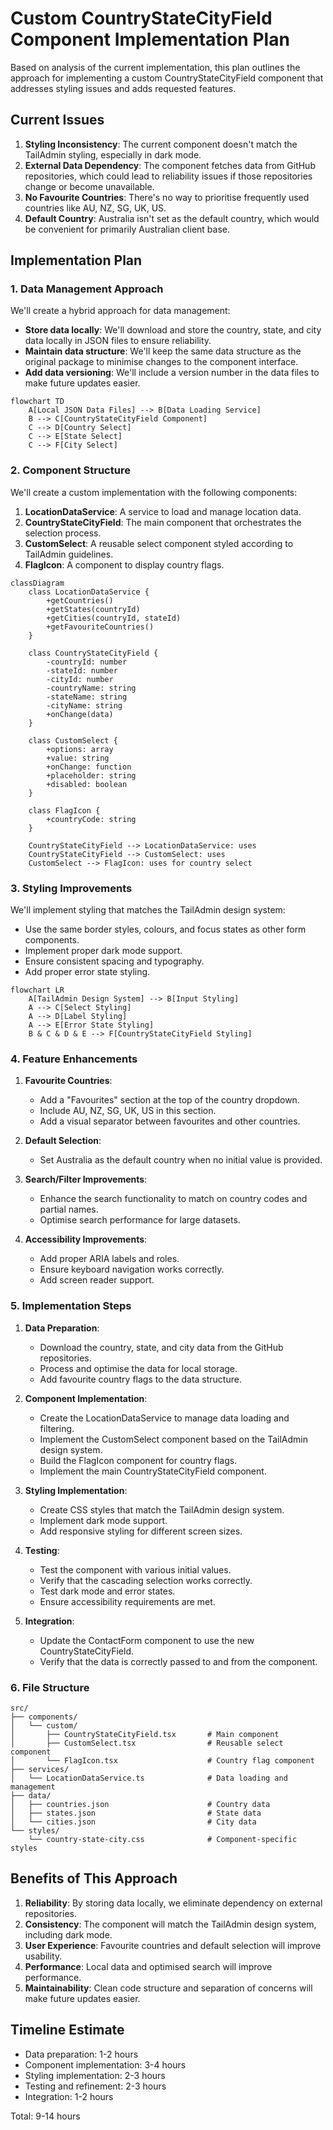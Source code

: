 # Custom CountryStateCityField Component Implementation Plan

Based on analysis of the current implementation, this plan outlines the approach for implementing a custom CountryStateCityField component that addresses styling issues and adds requested features.

## Current Issues

1. **Styling Inconsistency**: The current component doesn't match the TailAdmin styling, especially in dark mode.
2. **External Data Dependency**: The component fetches data from GitHub repositories, which could lead to reliability issues if those repositories change or become unavailable.
3. **No Favourite Countries**: There's no way to prioritise frequently used countries like AU, NZ, SG, UK, US.
4. **Default Country**: Australia isn't set as the default country, which would be convenient for primarily Australian client base.

## Implementation Plan

### 1. Data Management Approach

We'll create a hybrid approach for data management:

- **Store data locally**: We'll download and store the country, state, and city data locally in JSON files to ensure reliability.
- **Maintain data structure**: We'll keep the same data structure as the original package to minimise changes to the component interface.
- **Add data versioning**: We'll include a version number in the data files to make future updates easier.

```mermaid
flowchart TD
    A[Local JSON Data Files] --> B[Data Loading Service]
    B --> C[CountryStateCityField Component]
    C --> D[Country Select]
    C --> E[State Select]
    C --> F[City Select]
```

### 2. Component Structure

We'll create a custom implementation with the following components:

1. **LocationDataService**: A service to load and manage location data.
2. **CountryStateCityField**: The main component that orchestrates the selection process.
3. **CustomSelect**: A reusable select component styled according to TailAdmin guidelines.
4. **FlagIcon**: A component to display country flags.

```mermaid
classDiagram
    class LocationDataService {
        +getCountries()
        +getStates(countryId)
        +getCities(countryId, stateId)
        +getFavouriteCountries()
    }
    
    class CountryStateCityField {
        -countryId: number
        -stateId: number
        -cityId: number
        -countryName: string
        -stateName: string
        -cityName: string
        +onChange(data)
    }
    
    class CustomSelect {
        +options: array
        +value: string
        +onChange: function
        +placeholder: string
        +disabled: boolean
    }
    
    class FlagIcon {
        +countryCode: string
    }
    
    CountryStateCityField --> LocationDataService: uses
    CountryStateCityField --> CustomSelect: uses
    CustomSelect --> FlagIcon: uses for country select
```

### 3. Styling Improvements

We'll implement styling that matches the TailAdmin design system:

- Use the same border styles, colours, and focus states as other form components.
- Implement proper dark mode support.
- Ensure consistent spacing and typography.
- Add proper error state styling.

```mermaid
flowchart LR
    A[TailAdmin Design System] --> B[Input Styling]
    A --> C[Select Styling]
    A --> D[Label Styling]
    A --> E[Error State Styling]
    B & C & D & E --> F[CountryStateCityField Styling]
```

### 4. Feature Enhancements

1. **Favourite Countries**:
   - Add a "Favourites" section at the top of the country dropdown.
   - Include AU, NZ, SG, UK, US in this section.
   - Add a visual separator between favourites and other countries.

2. **Default Selection**:
   - Set Australia as the default country when no initial value is provided.

3. **Search/Filter Improvements**:
   - Enhance the search functionality to match on country codes and partial names.
   - Optimise search performance for large datasets.

4. **Accessibility Improvements**:
   - Add proper ARIA labels and roles.
   - Ensure keyboard navigation works correctly.
   - Add screen reader support.

### 5. Implementation Steps

1. **Data Preparation**:
   - Download the country, state, and city data from the GitHub repositories.
   - Process and optimise the data for local storage.
   - Add favourite country flags to the data structure.

2. **Component Implementation**:
   - Create the LocationDataService to manage data loading and filtering.
   - Implement the CustomSelect component based on the TailAdmin design system.
   - Build the FlagIcon component for country flags.
   - Implement the main CountryStateCityField component.

3. **Styling Implementation**:
   - Create CSS styles that match the TailAdmin design system.
   - Implement dark mode support.
   - Add responsive styling for different screen sizes.

4. **Testing**:
   - Test the component with various initial values.
   - Verify that the cascading selection works correctly.
   - Test dark mode and error states.
   - Ensure accessibility requirements are met.

5. **Integration**:
   - Update the ContactForm component to use the new CountryStateCityField.
   - Verify that the data is correctly passed to and from the component.

### 6. File Structure

```
src/
├── components/
│   └── custom/
│       ├── CountryStateCityField.tsx       # Main component
│       ├── CustomSelect.tsx                # Reusable select component
│       └── FlagIcon.tsx                    # Country flag component
├── services/
│   └── LocationDataService.ts              # Data loading and management
├── data/
│   ├── countries.json                      # Country data
│   ├── states.json                         # State data
│   └── cities.json                         # City data
└── styles/
    └── country-state-city.css              # Component-specific styles
```

## Benefits of This Approach

1. **Reliability**: By storing data locally, we eliminate dependency on external repositories.
2. **Consistency**: The component will match the TailAdmin design system, including dark mode.
3. **User Experience**: Favourite countries and default selection will improve usability.
4. **Performance**: Local data and optimised search will improve performance.
5. **Maintainability**: Clean code structure and separation of concerns will make future updates easier.

## Timeline Estimate

- Data preparation: 1-2 hours
- Component implementation: 3-4 hours
- Styling implementation: 2-3 hours
- Testing and refinement: 2-3 hours
- Integration: 1-2 hours

Total: 9-14 hours